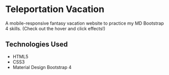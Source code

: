 # Teleportation Vacation

A mobile-responsive fantasy vacation website to practice my MD Bootstrap 4 skills. (Check out the hover and click effects!)

## Technologies Used

- HTML5
- CSS3
- Material Design Bootstrap 4